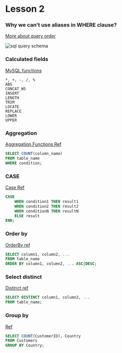 # Lesson 2

### Why we can't use aliases in WHERE clause?

[More about query order](https://jvns.ca/blog/2019/10/03/sql-queries-don-t-start-with-select/)


![sql query schema](https://jvns.ca/images/sql-queries.jpeg)


### Calculated fields
[MySQL functions](https://www.w3schools.com/sql/sql_ref_mysql.asp)

```
*, +, -, /, %
ABS
CONCAT_WS
INSERT
LENGTH
TRIM
LOCATE
REPLACE
LOWER
UPPER
```


### Aggregation

[Aggregation Functions Ref](https://www.w3schools.com/sql/sql_count_avg_sum.asp)

```SQL
SELECT COUNT(column_name)
FROM table_name
WHERE condition;
```

### CASE

[Case Ref](https://www.w3schools.com/sql/sql_case.asp)

```SQL
CASE
    WHEN condition1 THEN result1
    WHEN condition2 THEN result2
    WHEN conditionN THEN resultN
    ELSE result
END;
```

### Order by

[OrderBy ref](https://www.w3schools.com/sql/sql_orderby.asp)

```SQL
SELECT column1, column2, ...
FROM table_name
ORDER BY column1, column2, ... ASC|DESC;
```


### Select distinct

[Distinct ref](https://www.w3schools.com/sql/sql_distinct.asp)

```SQL
SELECT DISTINCT column1, column2, ...
FROM table_name;
```

### Group by
[Ref](https://www.w3schools.com/sql/sql_groupby.asp)

```SQL
SELECT COUNT(CustomerID), Country
FROM Customers
GROUP BY Country;
```
